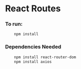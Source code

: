 # React Routes
### To run:
```bash
    npm install
```

### Dependencies Needed
```bash
    npm install react-router-dom
    npm install axios
```